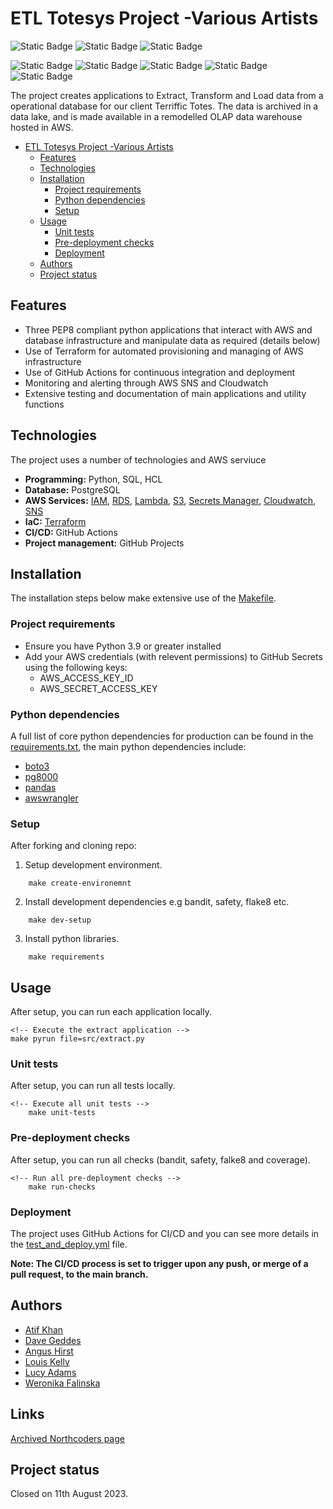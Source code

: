 # ETL Totesys Project -Various Artists
![Static Badge](https://img.shields.io/badge/GitHub_Actions_Status-DEPLOYED-green?logo=github)
![Static Badge](https://img.shields.io/badge/Testing_Status-PASS-green)
![Static Badge](https://img.shields.io/badge/Maintained%3F-no-red.svg)

![Static Badge](https://img.shields.io/badge/Python-14354C?style=for-the-badge&logo=python&logoColor=white)
![Static Badge](https://img.shields.io/badge/PostgreSQL-316192?style=for-the-badge&logo=postgresql&logoColor=white)
![Static Badge](https://img.shields.io/badge/TERRAFORM-green?style=for-the-badge&logo=terraform&logoColor=white&labelColor=purple&color=purple)
![Static Badge](https://img.shields.io/badge/Amazon_AWS-FF9900?style=for-the-badge&logo=amazonaws&logoColor=white)
![Static Badge](https://img.shields.io/badge/GitHub_Actions-2088FF?style=for-the-badge&logo=github-actions&logoColor=white)


The project creates applications to Extract, Transform and Load data from a operational database for our client Terriffic Totes. The data is archived in a data lake, and is made available in a remodelled OLAP data warehouse hosted in AWS.

- [ETL Totesys Project -Various Artists](#etl-totesys-project--various-artists)
  - [Features](#features)
  - [Technologies](#technologies)
  - [Installation](#installation)
    - [Project requirements](#project-requirements)
    - [Python dependencies](#python-dependencies)
    - [Setup](#setup)
  - [Usage](#usage)
    - [Unit tests](#unit-tests)
    - [Pre-deployment checks](#pre-deployment-checks)
    - [Deployment](#deployment)
  - [Authors](#authors)
  - [Project status](#project-status)

## Features
- Three PEP8 compliant python applications that interact with AWS and database infrastructure and manipulate data as required (details below)
- Use of Terraform for automated provisioning and managing of AWS infrastructure
- Use of GitHub Actions for continuous integration and deployment
- Monitoring and alerting through AWS SNS and Cloudwatch
- Extensive testing and documentation of main applications and utility functions

## Technologies
The project uses a number of technologies and AWS serviuce
- **Programming:** Python, SQL, HCL
- **Database:** PostgreSQL
- **AWS Services:** [IAM](https://aws.amazon.com/iam/), [RDS](https://aws.amazon.com/rds/), [Lambda](https://aws.amazon.com/lambda/), [S3](https://aws.amazon.com/s3/), [Secrets Manager](https://aws.amazon.com/secrets-manager/), [Cloudwatch](https://aws.amazon.com/cloudwatch/), [SNS](https://aws.amazon.com/sns/)
- **IaC:** [Terraform](https://registry.terraform.io/providers/hashicorp/aws/latest/docs)
- **CI/CD:** GitHub Actions
- **Project management:** GitHub Projects

<!-- ## ETL Architecture
visual
- **Extract:** Application to continually ingest new and updated data from tables in <code>totesys</code> database and store in *ingestion* S3 bucket as <code>csv</code> files

- **Transform:** Application to remodel tables into a predefined schema suitable for a OLAP data warehouse and store data in *processed* S3 bucket in <code>parquet</code> format

- **Load:** Application to load data into data warehouse at defined intervals
 -->

## Installation
The installation steps below make extensive use of the [Makefile](Makefile).
### Project requirements
- Ensure you have Python 3.9 or greater installed
- Add your AWS credentials (with relevent permissions) to GitHub Secrets using the following keys:
    - AWS_ACCESS_KEY_ID
    - AWS_SECRET_ACCESS_KEY
 
### Python dependencies
A full list of core python dependencies for production can be found in the [requirements.txt](requirements.txt), the main python dependencies include:
- [boto3](https://boto3.amazonaws.com/v1/documentation/api/latest/guide/quickstart.html)
- [pg8000](https://github.com/tlocke/pg8000)
- [pandas](https://pandas.pydata.org/docs/user_guide/index.html)
- [awswrangler](https://aws-sdk-pandas.readthedocs.io/en/stable/)

### Setup

After forking and cloning repo:

1. Setup development environment.

``` make
    make create-environemnt
```

2. Install development dependencies e.g bandit, safety, flake8 etc.

``` make
    make dev-setup
```

3. Install python libraries.
``` make
    make requirements
```

## Usage
After setup, you can run each application locally.

``` make
<!-- Execute the extract application -->
make pyrun file=src/extract.py
```

### Unit tests
After setup, you can run all tests locally.

``` make 
<!-- Execute all unit tests -->
    make unit-tests
```

### Pre-deployment checks
After setup, you can run all checks (bandit, safety, falke8 and coverage).

```make
<!-- Run all pre-deployment checks -->
    make run-checks
```

### Deployment
The project uses GitHub Actions for CI/CD and you can see more details in the [test_and_deploy.yml](test_and_deploy) file. 

**Note: The CI/CD process is set to trigger upon any push, or merge of a pull request, to the main branch.**

## Authors
- [Atif Khan](http://www.github.com/atif-hussain-khan)
- [Dave Geddes](http://www.github.com/dabruge)
- [Angus Hirst](http://www.github.com/Pandangus)
- [Louis Kelly](http://www.github.com/LouKelly)
- [Lucy Adams](http://www.github.com/tricia-mcmillan)
- [Weronika Falinska](http://www.github.com/makikooni)


## Links
[Archived Northcoders page](https://web.archive.org/web/20240713164214/https://northcoders.com/project-phase/various-artists)


## Project status
Closed on 11th August 2023.
